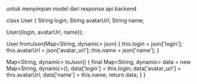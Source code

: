 untuk menyimpan model dari response api backend 

class User {
  String login;
  String avatarUrl;
  String name;

  User({login, avatarUrl, name});

  User.fromJson(Map<String, dynamic> json) {
    this.login = json['login'];
    this.avatarUrl = json['avatar_url'];
    this.name = json['name'];
  }

  Map<String, dynamic> toJson() {
    final Map<String, dynamic> data = new Map<String, dynamic>();
    data['login'] = this.login;
    data['avatar_url'] = this.avatarUrl;
    data['name'] = this.name;
    return data;
  }
}
